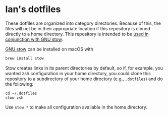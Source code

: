 # Ian's dotfiles

These dotfiles are organized into category directories. Because of this, the
files will not be in their appropriate location if this repository is cloned
directly to a home directory. This repository is intended to be [used in
conjunction with GNU
stow](http://brandon.invergo.net/news/2012-05-26-using-gnu-stow-to-manage-your-dotfiles.html).

[GNU stow](https://www.gnu.org/software/stow/) can be installed on macOS with
```bash
brew install stow
```

Stow creates links in its parent directories by default, so if, for example, you
wanted zsh configuration in your home directory, you could clone this repository
to a subdirectory of your home directory (e.g., `.dotfiles`) and do the following:

```
cd ~/.dotfiles
stow zsh
```

Use `stow *` to make all configuration available in the home directory.

